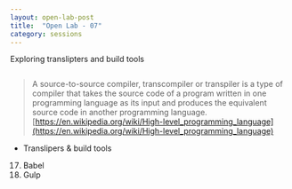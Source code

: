 ```yaml
---
layout: open-lab-post
title:  "Open Lab - 07"
category: sessions
---
```


Exploring translipters and build tools

<span class="image right"><img src="/src/assets/images/128px-Mad_scientist_transparent_background.svg.png" alt=""></span>

> A source-to-source compiler, transcompiler or transpiler is a type of compiler that takes the source code of a program written in one programming language as its input and produces the equivalent source code in another programming language. 
[https://en.wikipedia.org/wiki/High-level_programming_language](https://en.wikipedia.org/wiki/High-level_programming_language)


* Translipers & build tools
17. Babel
18. Gulp
